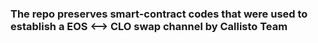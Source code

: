 ### The repo preserves smart-contract codes that were used to establish a EOS <--> CLO swap channel by Callisto Team
